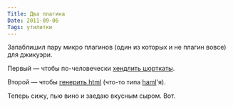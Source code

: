 ```yaml
---
Title: Два плагина
Date: 2011-09-06
Tags: утилитки
---
```


Запаблишил пару микро плагинов (один из которых и не плагин вовсе) для джикуэри.

Первый — чтобы по-человечески [хендлить шорткаты](https://github.com/spLeaner/jquery-keys).

Второй — чтобы [генерить html](https://github.com/spLeaner/jquery-htmlgen) (что-то типа [haml](http://haml-lang.com/)'я).

Теперь сижу, пью вино и заедаю вкусным сыром. Вот.